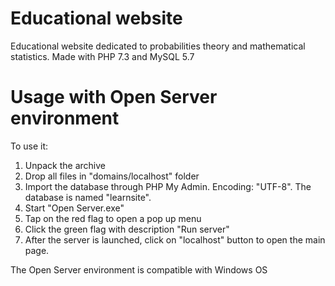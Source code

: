 # Educational website
Educational website dedicated to probabilities theory and mathematical statistics.
Made with PHP 7.3 and MySQL 5.7

# Usage with Open Server environment

To use it:
1. Unpack the archive 
2. Drop all files in "domains/localhost" folder
3. Import the database through PHP My Admin. Encoding: "UTF-8". The database is named "learnsite".
4. Start "Open Server.exe"
5. Tap on the red flag to open a pop up menu
6. Click the green flag with description "Run server"
7. After the server is launched, click on "localhost" button to open the main page.

The Open Server environment is compatible with Windows OS
